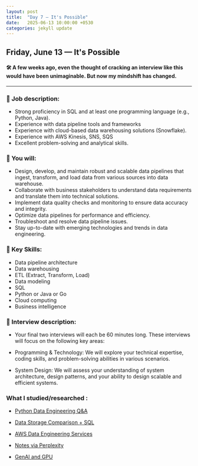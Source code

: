 ```yaml
---
layout: post
title:  "Day 7 – It's Possible"
date:   2025-06-13 10:00:00 +0530
categories: jekyll update
---
```

## Friday, June 13 — It's Possible


#### 🛠️ A few weeks ago, even the thought of cracking an interview like this would have been unimaginable. But now my mindshift has changed.

---

### 🚀 Job description:
- Strong proficiency in SQL and at least one programming language (e.g., Python, Java).
- Experience with data pipeline tools and frameworks 
- Experience with cloud-based data warehousing solutions (Snowflake).
- Experience with AWS Kinesis, SNS, SQS
- Excellent problem-solving and analytical skills.

### 🚀 You will:
- Design, develop, and maintain robust and scalable data pipelines that ingest, transform, and load data from various sources into data warehouse.
- Collaborate with business stakeholders to understand data requirements and translate them into technical solutions.
- Implement data quality checks and monitoring to ensure data accuracy and integrity.
- Optimize data pipelines for performance and efficiency.
- Troubleshoot and resolve data pipeline issues.
- Stay up-to-date with emerging technologies and trends in data engineering.

### 🚀 Key Skills:
- Data pipeline architecture
- Data warehousing
- ETL (Extract, Transform, Load)
- Data modeling
- SQL
- Python or Java or Go
- Cloud computing
- Business intelligence

### 🚀 Interview description:

- Your final two interviews will each be 60 minutes long. These interviews will focus on the following key areas:

* Programming & Technology: We will explore your technical expertise, coding skills, and problem-solving abilities in various scenarios.

* System Design: We will assess your understanding of system architecture, design patterns, and your ability to design scalable and efficient systems.



### What I studied/researched :

- [Python Data Engineering Q&A](https://chatgpt.com/share/684be4c6-8888-800e-97c3-82a9e2a47098)
- [Data Storage Comparison + SQL](https://chatgpt.com/share/684be575-1bd0-800e-8b1d-5ee6393a2c54)
- [AWS Data Engineering Services](https://chatgpt.com/share/6849f010-55a8-800e-889f-60f2c9ecb7b9)

- [Notes via Perplexity](https://www.perplexity.ai/search/how-is-docker-desktop-creating-XnolVkegSfmkiHFXjwESbA)
- [GenAI and GPU](https://grok.com/share/c2hhcmQtMg%3D%3D_fa6ca47a-f530-4fa1-add0-19621bd63171)
